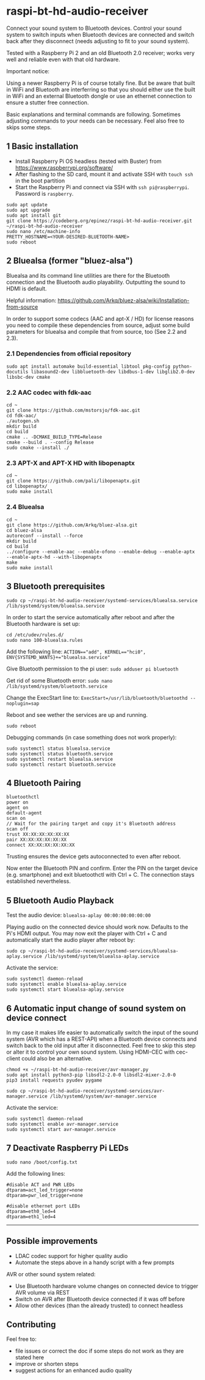 # raspi-bt-hd-audio-receiver

Connect your sound system to Bluetooth devices. Control your sound system to switch inputs when Bluetooth devices are connected and switch back after they disconnect (needs adjusting to fit to your sound system).

Tested with a Raspberry Pi 2 and an old Bluetooth 2.0 receiver; works very well and reliable even with that old hardware.

Important notice:

Using a newer Raspberry Pi is of course totally fine. But be aware that built in WiFi and Bluetooth are interferring so that you should either use the built in WiFi and an external Bluetooth dongle or use an ethernet connection to ensure a stutter free connection.

Basic explanations and terminal commands are following. Sometimes adjusting commands to your needs can be necessary. Feel also free to skips some steps.

## 1 Basic installation

- Install Raspberry Pi OS headless (tested with Buster) from https://www.raspberrypi.org/software/
- After flashing to the SD card, mount it and activate SSH with `touch ssh` in the boot partition
- Start the Raspberry Pi and connect via SSH with `ssh pi@raspberrypi`. Password is `raspberry`.


```
sudo apt update
sudo apt upgrade
sudo apt install git
git clone https://codeberg.org/epinez/raspi-bt-hd-audio-receiver.git ~/raspi-bt-hd-audio-receiver
sudo nano /etc/machine-info
PRETTY_HOSTNAME=<YOUR-DESIRED-BLUETOOTH-NAME>
sudo reboot
```

## 2 Bluealsa (former "bluez-alsa")

Bluealsa and its command line utilities are there for the Bluetooth connection and the Bluetooth audio playability. Outputting the sound to HDMI is default.

Helpful information: https://github.com/Arkq/bluez-alsa/wiki/Installation-from-source

In order to support some codecs (AAC and apt-X / HD) for license reasons you need to compile these dependencies from source, adjust some build parameters for bluealsa and compile that from source, too (See 2.2 and 2.3).

### 2.1 Dependencies from official repository

`sudo apt install automake build-essential libtool pkg-config python-docutils libasound2-dev libbluetooth-dev libdbus-1-dev libglib2.0-dev libsbc-dev cmake`

### 2.2 AAC codec with fdk-aac

```
cd ~
git clone https://github.com/mstorsjo/fdk-aac.git
cd fdk-aac/
./autogen.sh 
mkdir build
cd build
cmake .. -DCMAKE_BUILD_TYPE=Release
cmake --build . --config Release
sudo cmake --install ./
```

### 2.3 APT-X and APT-X HD with libopenaptx

```
cd ~
git clone https://github.com/pali/libopenaptx.git
cd libopenaptx/
sudo make install
```

### 2.4 Bluealsa

```
cd ~
git clone https://github.com/Arkq/bluez-alsa.git
cd bluez-alsa
autoreconf --install --force
mkdir build
cd build
../configure --enable-aac --enable-ofono --enable-debug --enable-aptx --enable-aptx-hd --with-libopenaptx
make
sudo make install
```

## 3 Bluetooth prerequisites

`sudo cp ~/raspi-bt-hd-audio-receiver/systemd-services/bluealsa.service /lib/systemd/system/bluealsa.service`

In order to start the service automatically after reboot and after the Bluetooth hardware is set up:

```
cd /etc/udev/rules.d/
sudo nano 100-bluealsa.rules
```

Add the following line: `ACTION=="add", KERNEL=="hci0", ENV{SYSTEMD_WANTS}+="bluealsa.service"`

Give Bluetooth permission to the pi user: `sudo adduser pi bluetooth`

Get rid of some Bluetooth error: `sudo nano /lib/systemd/system/bluetooth.service`

Change the ExecStart line to: `ExecStart=/usr/lib/bluetooth/bluetoothd --noplugin=sap`

Reboot and see wether the services are up and running.

`sudo reboot`

Debugging commands (in case something does not work properly):

```
sudo systemctl status bluealsa.service
sudo systemctl status bluetooth.service
sudo systemctl restart bluealsa.service
sudo systemctl restart bluetooth.service
```

## 4 Bluetooth Pairing

```
bluetoothctl
power on
agent on
default-agent
scan on
// Wait for the pairing target and copy it's Bluetooth address
scan off
trust XX:XX:XX:XX:XX:XX
pair XX:XX:XX:XX:XX:XX
connect XX:XX:XX:XX:XX:XX
```

Trusting ensures the device gets autoconnected to even after reboot.

Now enter the Bluetooth PIN and confirm. Enter the PIN on the target device (e.g. smartphone) and exit bluetoothctl with Ctrl + C. The connection stays established nevertheless.

## 5 Bluetooth Audio Playback

Test the audio device: `bluealsa-aplay 00:00:00:00:00:00`

Playing audio on the connected device should work now. Defaults to the Pi's HDMI output. You may now exit the player with Ctrl + C and automatically start the audio player after reboot by:

`sudo cp ~/raspi-bt-hd-audio-receiver/systemd-services/bluealsa-aplay.service /lib/systemd/system/bluealsa-aplay.service`

Activate the service:

```
sudo systemctl daemon-reload
sudo systemctl enable bluealsa-aplay.service
sudo systemctl start bluealsa-aplay.service
```

## 6 Automatic input change of sound system on device connect

In my case it makes life easier to automatically switch the input of the sound system (AVR which has a REST-API) when a Bluetooth device connects and switch back to the old input after it disconnected. Feel free to skip this step or alter it to control your own sound system. Using HDMI-CEC with cec-client could also be an alternative.

```
chmod +x ~/raspi-bt-hd-audio-receiver/avr-manager.py
sudo apt install python3-pip libsdl2-2.0-0 libsdl2-mixer-2.0-0
pip3 install requests pyudev pygame
```

`sudo cp ~/raspi-bt-hd-audio-receiver/systemd-services/avr-manager.service /lib/systemd/system/avr-manager.service`

Activate the service:

```
sudo systemctl daemon-reload
sudo systemctl enable avr-manager.service
sudo systemctl start avr-manager.service
```

## 7 Deactivate Raspberry Pi LEDs

`sudo nano /boot/config.txt`

Add the following lines:

```
#disable ACT and PWR LEDs
dtparam=act_led_trigger=none
dtparam=pwr_led_trigger=none

#disable ethernet port LEDs
dtparam=eth0_led=4
dtparam=eth1_led=4
```

---

## Possible improvements

- LDAC codec support for higher quality audio
- Automate the steps above in a handy script with a few prompts

AVR or other sound system related:

- Use Bluetooth hardware volume changes on connected device to trigger AVR volume via REST
- Switch on AVR after Bluetooth device connected if it was off before
- Allow other devices (than the already trusted) to connect headless

## Contributing

Feel free to:

- file issues or correct the doc if some steps do not work as they are stated here
- improve or shorten steps
- suggest actions for an enhanced audio quality